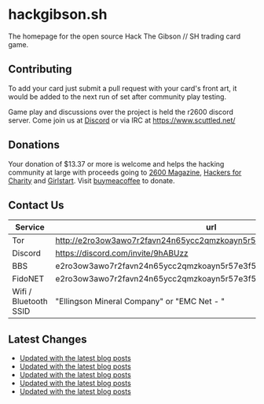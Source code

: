 # hackgibson.sh
The homepage for the open source Hack The Gibson // SH trading card game.


## Contributing

To add your card just submit a pull request with your card's front art, it would be added to the next run of set after community play testing.

Game play and discussions over the project is held the r2600 discord server. Come join us at [Discord](https://discord.com/invite/9hABUzz) or via IRC at https://www.scuttled.net/


## Donations

Your donation of $13.37 or more is welcome and helps the hacking community at large with proceeds going to [2600 Magazine](https://2600.com/), [Hackers for Charity](https://hackersforcharity.org) and [Girlstart](https://girlstart.org).  Visit [buymeacoffee](https://www.buymeacoffee.com/hackgibson.sh) to donate.


## Contact Us

Service | url
-|-
Tor | http://e2ro3ow3awo7r2favn24n65ycc2qmzkoayn5r57e3f56nvjwdcgg32ad.onion
Discord | https://discord.com/invite/9hABUzz
BBS | e2ro3ow3awo7r2favn24n65ycc2qmzkoayn5r57e3f56nvjwdcgg32ad.onion:23
FidoNET | e2ro3ow3awo7r2favn24n65ycc2qmzkoayn5r57e3f56nvjwdcgg32ad.onion:24554
Wifi / Bluetooth SSID | "Ellingson Mineral Company" or "EMC Net - <fidonet address>"

## Latest Changes
<!-- BLOG-POST-LIST:START -->
- [Updated with the latest blog posts](https://github.com/DFW2600/hackgibson.sh/commit/4c4db635923510f4d5cf56a4a2d4e66e54202503)
- [Updated with the latest blog posts](https://github.com/DFW2600/hackgibson.sh/commit/85b9fa0737bc0afbb89029b42108203b2bf17387)
- [Updated with the latest blog posts](https://github.com/DFW2600/hackgibson.sh/commit/2413d91a16c5a6b890413f4bafc84da6c58bc7f0)
- [Updated with the latest blog posts](https://github.com/DFW2600/hackgibson.sh/commit/49521dfe7f3ce8255329abc7bffb4cff08122ddf)
- [Updated with the latest blog posts](https://github.com/DFW2600/hackgibson.sh/commit/4daba9f2231c3d1cc72920d26627ccb64d6ba804)
<!-- BLOG-POST-LIST:END -->
